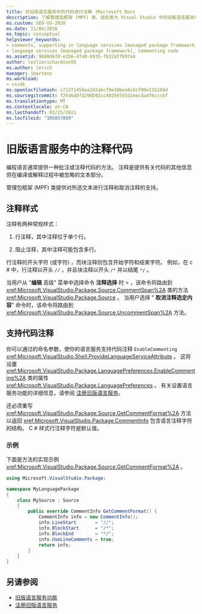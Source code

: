 ```yaml
---
title: 对旧版语言服务中的代码进行注释 |Microsoft Docs
description: 了解管理包框架 (MPF) 类，这些类为 Visual Studio 中的旧版语言服务中的代码注释提供支持。
ms.custom: SEO-VS-2020
ms.date: 11/04/2016
ms.topic: conceptual
helpviewer_keywords:
- comments, supporting in language services [managed package framework]
- language services [managed package framework], commenting code
ms.assetid: 9600d6f0-e2b6-4fe0-b935-fb32affb97a4
author: leslierichardson95
ms.author: lerich
manager: jmartens
ms.workload:
- vssdk
ms.openlocfilehash: c712f1458aa182abcf9e10bee6c6cf90e11b194d
ms.sourcegitcommit: f2916d8fd296b92cc402597d1d1eecda4f6cccbf
ms.translationtype: MT
ms.contentlocale: zh-CN
ms.lasthandoff: 03/25/2021
ms.locfileid: "105057099"
---
```

# <a name="comment-code-in-a-legacy-language-service"></a>旧版语言服务中的注释代码
编程语言通常提供一种批注或注释代码的方法。 注释是提供有关代码的其他信息但在编译或解释过程中被忽略的文本部分。

 管理包框架 (MPF) 类提供对所选文本进行注释和取消注释的支持。

## <a name="comment-styles"></a>注释样式
注释有两种常规样式：

1. 行注释，其中注释位于单个行。

2. 阻止注释，其中注释可能包含多行。

行注释的开头字符 (或字符) ，而块注释则包含开始字符和结束字符。 例如，在 c # 中，行注释以开头 `//` ，并且块注释以开头 `/*` 并以结尾 `*/` 。

当用户从 "**编辑** 高级" 菜单中选择命令 **注释选择** 时  >   ，该命令将路由到 <xref:Microsoft.VisualStudio.Package.Source.CommentSpan%2A> 类的方法 <xref:Microsoft.VisualStudio.Package.Source> 。 当用户选择 " **取消注释选定内容**" 命令时，该命令将路由到 <xref:Microsoft.VisualStudio.Package.Source.UncommentSpan%2A> 方法。

## <a name="support-code-comments"></a>支持代码注释
 你可以通过的命名参数，使你的语言服务支持代码注释 `EnableCommenting` <xref:Microsoft.VisualStudio.Shell.ProvideLanguageServiceAttribute> 。 这将设置 <xref:Microsoft.VisualStudio.Package.LanguagePreferences.EnableCommenting%2A> 类的属性 <xref:Microsoft.VisualStudio.Package.LanguagePreferences> 。 有关设置语言服务功能的详细信息，请参阅 [注册旧版语言服务](../../extensibility/internals/registering-a-legacy-language-service1.md)。

 还必须重写 <xref:Microsoft.VisualStudio.Package.Source.GetCommentFormat%2A> 方法以返回 <xref:Microsoft.VisualStudio.Package.CommentInfo> 包含语言注释字符的结构。 C # 样式行注释字符是默认值。

### <a name="example"></a>示例
 下面是方法的实现示例 <xref:Microsoft.VisualStudio.Package.Source.GetCommentFormat%2A> 。

```csharp
using Microsoft.VisualStudio.Package;

namespace MyLanguagePackage
{
    class MySource : Source
    {
        public override CommentInfo GetCommentFormat() {
            CommentInfo info = new CommentInfo();
            info.LineStart       = "//";
            info.BlockStart      = "/*";
            info.BlockEnd        = "*/";
            info.UseLineComments = true;
            return info;
        }
    }
}
```

## <a name="see-also"></a>另请参阅
- [旧版语言服务功能](../../extensibility/internals/legacy-language-service-features1.md)
- [注册旧版语言服务](../../extensibility/internals/registering-a-legacy-language-service1.md)
